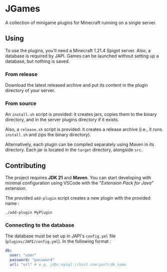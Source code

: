# JGames
A collection of minigame plugins for Minecraft running on a single server.

## Using
To use the plugins, you'll need a Minecraft 1.21.4 Spigot server. Also, a database is required by JAPI. Games can be launched without setting up a database, but nothing is saved.

### From release
Download the latest released archive and put its content in the plugin directory of your server.

### From source
An `install.sh` script is provided: it creates jars, copies them to the binary directory, and in the server plugins 
directory if it exists.

Also, a `release.sh` script is provided: it creates a release archive (i.e., it runs `install.sh` and zips the binary 
directory).

Alternatively, each plugin can be compiled separately using Maven in its directory. Each jar is located in the `target` 
directory, alongside `src`.

## Contributing
The project requires **JDK 21** and **Maven**.
You can start developing with minimal configuration using VSCode with the "*Extension Pack for Java*" extension. 

The provided `add-plugin` script creates a new plugin with the provided name :
```
./add-plugin MyPlugin
```
### Connecting to the database
The database must be set up in JAPI's `config.yml` file (`plugins/JAPI/config.yml`). In the following format :
```yaml
db:
  user: "user"
  password: "password"
  url: "url" # e.g. jdbc:mysql://host.com:port/db_name
```
